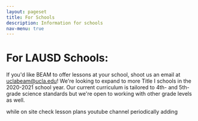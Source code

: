 ```yaml
---
layout: pageset
title: For Schools
description: Information for schools
nav-menu: true
---
```


# For LAUSD Schools:

If you'd like BEAM to offer lessons at your school, shoot us an email at <a href="mailto:uclabeam@ucla.edu">uclabeam@ucla.edu</a>! We're looking to expand to more Title I schools in the 2020-2021 school year. Our current curriculum is tailored to 4th- and 5th-grade science standards but we're open to working with other grade levels as well.

while on site check lesson plans
youtube channel
periodically adding
